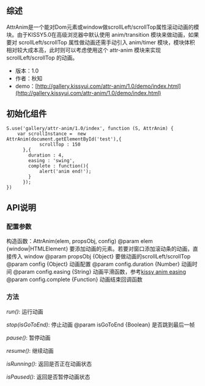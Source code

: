 ## 综述

AttrAnim是一个能对Dom元素或window做scrollLeft/scrollTop属性滚动动画的模块。由于KISSY5.0在高级浏览器中默认使用 anim/transition 模块来做动画，如果要对 scrollLeft/scrollTop 属性做动画还需手动引入 anim/timer 模块，模块体积相对较大成本高，此时则可以考虑使用这个 attr-anim 模块来实现 scrollLeft/scrollTop 的动画。

* 版本：1.0
* 作者：秋知
* demo：[http://gallery.kissyui.com/attr-anim/1.0/demo/index.html](http://gallery.kissyui.com/attr-anim/1.0/demo/index.html)

## 初始化组件
		
    S.use('gallery/attr-anim/1.0/index', function (S, AttrAnim) {
    	var scrollInstance =  new AttrAnim(document.getElementById('test'),{
                scrollTop : 150
          },{
            duration : 4,
            easing : 'swing',
            complete : function(){
                alert('anim end!');
            }
          });
    })
	

## API说明

### 配置参数

构造函数：AttrAnim(elem, propsObj, config)
@param elem {window|HTMLElement} 要添加动画的元素。若要对窗口添加滚动条的动画，直接传入 window
@param propsObj {Object} 要做动画的scrollLeft/scrollTop
@param config {Object} 动画配置
@param config.duration {Number} 动画时间
@param config.easing {String} 动画平滑函数，参考[kissy anim easing](http://docs.kissyui.com/1.4/docs/html/demo/anim/easing.html#easing-visual)
@param config.complete {Function} 动画结束回调函数

### 方法

*run()*: 运行动画

*stop(isGoToEnd)*: 停止动画
@param isGoToEnd {Boolean} 是否跳到最后一帧

*pause()*: 暂停动画

*resume()*: 继续动画 

*isRunning()*: 返回是否正在动画状态

*isPaused()*: 返回是否暂停动画状态